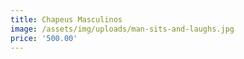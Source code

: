 ```yaml
---
title: Chapeus Masculinos
image: /assets/img/uploads/man-sits-and-laughs.jpg
price: '500.00'
---
```



